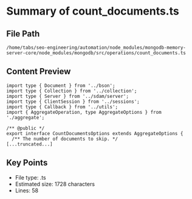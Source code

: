 # Summary of count_documents.ts
  
## File Path
`/home/tabs/seo-engineering/automation/node_modules/mongodb-memory-server-core/node_modules/mongodb/src/operations/count_documents.ts`

## Content Preview
```
import type { Document } from '../bson';
import type { Collection } from '../collection';
import type { Server } from '../sdam/server';
import type { ClientSession } from '../sessions';
import type { Callback } from '../utils';
import { AggregateOperation, type AggregateOptions } from './aggregate';

/** @public */
export interface CountDocumentsOptions extends AggregateOptions {
  /** The number of documents to skip. */
[...truncated...]
```

## Key Points
- File type: .ts
- Estimated size: 1728 characters
- Lines: 58
